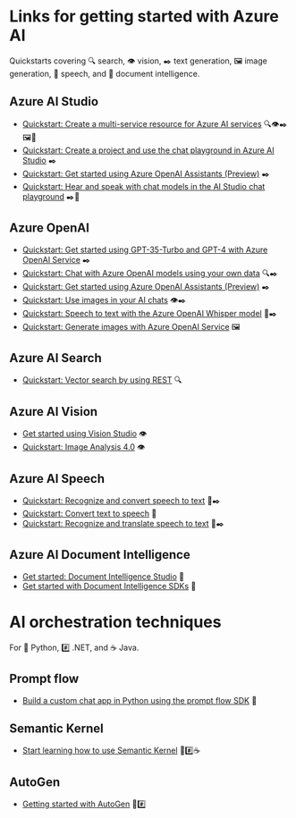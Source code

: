 # Links for getting started with Azure AI
Quickstarts covering 🔍 search, 👁️ vision, ✒️ text generation, 🖼️ image generation, 💬 speech, and 📄 document intelligence.

## Azure AI Studio
- [Quickstart: Create a multi-service resource for Azure AI services](https://learn.microsoft.com/en-us/azure/ai-services/multi-service-resource) 🔍👁️✒️🖼️💬
- [Quickstart: Create a project and use the chat playground in Azure AI Studio](https://learn.microsoft.com/en-us/azure/ai-studio/quickstarts/get-started-playground) ✒️
- [Quickstart: Get started using Azure OpenAI Assistants (Preview)](https://learn.microsoft.com/en-us/azure/ai-services/openai/assistants-quickstart) ✒️
- [Quickstart: Hear and speak with chat models in the AI Studio chat playground](https://learn.microsoft.com/en-us/azure/ai-studio/quickstarts/hear-speak-playground) ✒️💬

## Azure OpenAI
- [Quickstart: Get started using GPT-35-Turbo and GPT-4 with Azure OpenAI Service](https://learn.microsoft.com/en-us/azure/ai-services/openai/chatgpt-quickstart) ✒️
- [Quickstart: Chat with Azure OpenAI models using your own data](https://learn.microsoft.com/en-us/azure/ai-services/openai/use-your-data-quickstart) 🔍✒️
- [Quickstart: Get started using Azure OpenAI Assistants (Preview)](https://learn.microsoft.com/en-us/azure/ai-services/openai/assistants-quickstart) ✒️
- [Quickstart: Use images in your AI chats](https://learn.microsoft.com/en-us/azure/ai-services/openai/gpt-v-quickstart) 👁️✒️
- [Quickstart: Speech to text with the Azure OpenAI Whisper model](https://learn.microsoft.com/en-us/azure/ai-services/openai/whisper-quickstart) 💬✒️
- [Quickstart: Generate images with Azure OpenAI Service](https://learn.microsoft.com/en-us/azure/ai-services/openai/dall-e-quickstart) 🖼️

## Azure AI Search
- [Quickstart: Vector search by using REST](https://learn.microsoft.com/en-us/azure/search/search-get-started-vector) 🔍

## Azure AI Vision
- [Get started using Vision Studio](https://learn.microsoft.com/en-us/azure/ai-services/computer-vision/overview-vision-studio) 👁️
- [Quickstart: Image Analysis 4.0](https://learn.microsoft.com/en-us/azure/ai-services/computer-vision/quickstarts-sdk/image-analysis-client-library-40) 👁️

## Azure AI Speech
- [Quickstart: Recognize and convert speech to text](https://learn.microsoft.com/en-us/azure/ai-services/speech-service/get-started-speech-to-text) 💬✒️
- [Quickstart: Convert text to speech](https://learn.microsoft.com/en-us/azure/ai-services/speech-service/get-started-text-to-speech) 💬
- [Quickstart: Recognize and translate speech to text](https://learn.microsoft.com/en-us/azure/ai-services/speech-service/get-started-speech-translation) 💬✒️

## Azure AI Document Intelligence
- [Get started: Document Intelligence Studio](https://learn.microsoft.com/en-us/azure/ai-services/document-intelligence/quickstarts/try-document-intelligence-studio) 📄
- [Get started with Document Intelligence SDKs](https://learn.microsoft.com/en-us/azure/ai-services/document-intelligence/quickstarts/get-started-sdks-rest-api) 📄


# AI orchestration techniques
For 🐍 Python, #️⃣ .NET, and ☕ Java.

## Prompt flow
- [Build a custom chat app in Python using the prompt flow SDK](https://learn.microsoft.com/en-us/azure/ai-studio/quickstarts/get-started-code) 🐍

## Semantic Kernel
- [Start learning how to use Semantic Kernel](https://learn.microsoft.com/en-us/semantic-kernel/get-started/quick-start-guide) 🐍#️⃣☕

## AutoGen
- [Getting started with AutoGen](https://microsoft.github.io/autogen/docs/Getting-Started/) 🐍#️⃣

